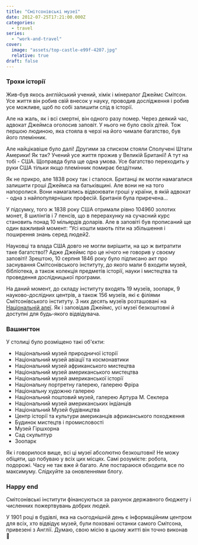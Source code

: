 ```yaml
---
title: "Смітсонівські музеї"
date: 2012-07-25T17:21:00.000Z
categories:
  - travel
series:
  - "work-and-travel"
cover:
  image: "assets/top-castle-e99f-4207.jpg"
  relative: true
draft: false
---
```


### Трохи історії

Жив-був якось англійський учений, хімік і мінералог Джеймс Смітсон. Усе життя він робив свій внесок у науку, проводив дослідження і робив усе можливе, щоб по собі залишити слід в історії.

Але на жаль, як і всі смертні, він одного разу помер. Через деякий час, адвокат Джеймса оголосив заповіт. У нього не було своїх дітей. Тож першою людиною, яка стояла в черзі на його чимале багатство, був його племінник.

Але найцікавіше було далі! Другими за списком стояли Сполучені Штати Америки! Як так? Учений усе життя прожив у Великій Британії! А тут на тобі - США. Щоправда була ще одна умова. Усе багатство переходить у руки США тільки якщо племінник помирає бездітним.

Як не прикро, але 1838 року так і сталося. Британці як могли намагалися залишити гроші Джеймса на батьківщині. Але вони не на того напоролися. Вони намагались відвоювати гроші у країни, в якій адвокат - одна з найпопулярніших професій. Британія була приречена...

У підсумку, того ж 1838 року США отримали рівно 104960 золотих монет, 8 шилінгів і 7 пенсів, що в перерахунку на сучасний курс становить понад 10 мільярдів доларів. Але в заповіті був прописаний ще один важливий момент: “Усі кошти мають піти на збільшення і поширення знань серед людей2.

Науковці та влада США довго не могли вирішити, на що ж витратити таке багатство!? Адже Джеймс про це нічого не говорив у своєму заповіті! Зрештою, 10 серпня 1846 року було підписано акт про заснування Смітсонівського інституту, до якого мали б входити музей, бібліотека, а також колекція предметів історії, науки і мистецтва та проведення дослідницької програми.

На даний момент, до складу інституту входять 19 музеїв, зоопарк, 9 науково-дослідних центрів, а також 156 музеїв, які є філіями Смітсонівського інституту. З них десять музеїв розташовані на [Національній алеї](/posts/poizdka-do-vashingtona). Як і заповідав Джеймс, усі музеї безкоштовні й доступні для будь-якого відвідувача.

### Вашингтон

У столиці було розміщено такі об'єкти:

- Національний музей природничої історії
- Національний музей авіації та космонавтики
- Національний музей африканського мистецтва
- Національний музей американського мистецтва
- Національний музей американської історії
- Національну портретну галерею, галерею Фріра
- Національну художню галерею
- Національний поштовий музей, галерею Артура М. Секлера
- Національний музей американських індіанців
- Національний Музей будівництва
- Центр історії та культури американців африканського походження
- Будинок мистецтв і промисловості
- Музей Гіршхорна
- Сад скульптур
- Зоопарк

Як і говорилося вище, всі ці музеї абсолютно безкоштовні! Не можу обіцяти, що побуваю у всіх цих місцях. Самі розумієте: робота, подорожі. Часу не так вже й багато. Але постараюся обходити все по максимуму. Слідкуйте за оновленнями блогу.

### Happy end

Смітсонівські інститути фінансуються за рахунок державного бюджету і численних пожертвувань добрих людей.

У 1901 році в будівлі, яка на сьогоднішній день є інформаційним центром для всіх, хто відвідує музей, були поховані останки самого Смітсона, привезені з Англії. Думаю, свою місію в цьому житті він точно виконав 🙂
